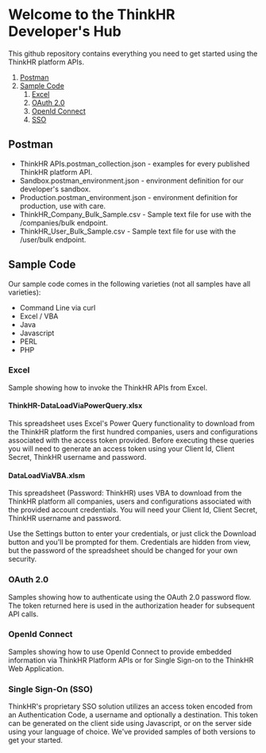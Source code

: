 # Welcome to the ThinkHR Developer's Hub

This github repository contains everything you need to get started using the ThinkHR platform APIs.

1. [Postman](#postman)
2. [Sample Code](#sample-code)
   1. [Excel](#sample-code-excel)
   2. [OAuth 2.0](#sample-code-oauth)
   3. [OpenId Connect](#sample-code-oidc)
   4. [SSO](#sample-code-SSO)


## Postman

* ThinkHR APIs.postman_collection.json - examples for every published ThinkHR platform API.
* Sandbox.postman_environment.json - environment definition for our developer's sandbox.
* Production.postman_environment.json - environment definition for production, use with care.
* ThinkHR_Company_Bulk_Sample.csv - Sample text file for use with the /companies/bulk endpoint.
* ThinkHR_User_Bulk_Sample.csv - Sample text file for use with the /user/bulk endpoint.


<a id="sample-code"></a>
## Sample Code

Our sample code comes in the following varieties (not all samples have all varieties):

* Command Line via curl
* Excel / VBA
* Java
* Javascript
* PERL
* PHP

<a id="sample-code-excel"></a>
### Excel

Sample showing how to invoke the ThinkHR APIs from Excel.

#### ThinkHR-DataLoadViaPowerQuery.xlsx

This spreadsheet uses Excel's Power Query functionality to download from the ThinkHR platform the first hundred companies, users and configurations associated with the access token provided.  Before executing these queries you will need to generate an access token using your Client Id, Client Secret, ThinkHR username and password.


#### DataLoadViaVBA.xlsm

This spreadsheet (Password: ThinkHR) uses VBA to download from the ThinkHR platform all companies, users and configurations associated with the provided account credentials.  You will need your Client Id, Client Secret, ThinkHR username and password.

Use the Settings button to enter your credentials, or just click the Download button and you'll be prompted for them.  Credentials are hidden from view, but the password of the spreadsheet should be changed for your own security.


<a id="sample-code-oauth"></a>
### OAuth 2.0

Samples showing how to authenticate using the OAuth 2.0 password flow.  The token returned here is used in the authorization header for subsequent API calls.


<a id="sample-code-oidc"></a>
### OpenId Connect

Samples showing how to use OpenId Connect to provide embedded information via ThinkHR Platform APIs or for Single Sign-on to the ThinkHR Web Application. 


<a id="sample-code-sso"></a>
### Single Sign-On (SSO)

ThinkHR's proprietary SSO solution utilizes an access token encoded from an Authentication Code, a username and optionally a destination.  This token can be generated on the client side using Javascript, or on the server side using your language of choice. We've provided samples of both versions to get your started.


